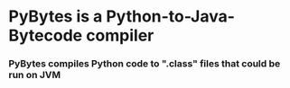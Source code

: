 # PyBytes is a Python-to-Java-Bytecode compiler
### PyBytes compiles Python code to ".class" files that could be run on JVM